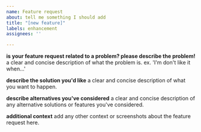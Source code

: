 ```yaml
---
name: Feature request
about: tell me something I should add
title: "[new feature]"
labels: enhancement
assignees: ''

---
```


**is your feature request related to a problem? please describe the problem!**
a clear and concise description of what the problem is. ex. 'I'm don't like it when...'

**describe the solution you'd like**
a clear and concise description of what you want to happen.

**describe alternatives you've considered**
a clear and concise description of any alternative solutions or features you've considered.

**additional context**
add any other context or screenshots about the feature request here.
